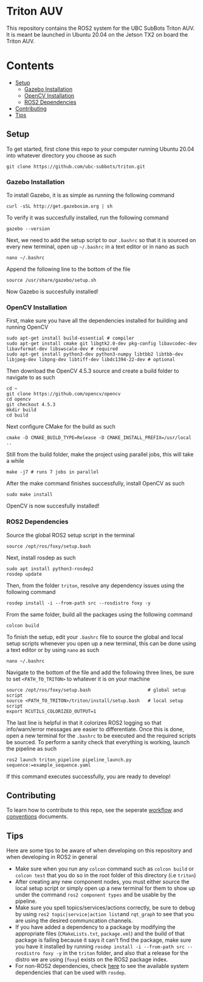 # Triton AUV

This repository contains the ROS2 system for the UBC SubBots Triton AUV. It is meant be launched in Ubuntu 20.04 on the Jetson TX2 on board the Triton AUV. 

# Contents

- [Setup](#setup)
    - [Gazebo Installation](#gazebo-installation)
    - [OpenCV Installation](#opencv-installation)
    - [ROS2 Dependencies](#ros2-dependencies)
- [Contributing](#contributing)
- [Tips](#tips)
## Setup
To get started, first clone this repo to your computer running Ubuntu 20.04 into whatever directory you choose as such

    git clone https://github.com/ubc-subbots/triton.git

### Gazebo Installation
To install Gazebo, it is as simple as running the following command

    curl -sSL http://get.gazebosim.org | sh

To verify it was succesfully installed, run the following command

    gazebo --version

Next, we need to add the setup script to our `.bashrc` so that it is sourced on every new terminal, open up `~/.bashrc` in a text editor or in nano as such

    nano ~/.bashrc

Append the following line to the bottom of the file

    source /usr/share/gazebo/setup.sh

Now Gazebo is succesfully installed!
### OpenCV Installation
First, make sure you have all the dependencies installed for building and running OpenCV

    sudo apt-get install build-essential # compiler
    sudo apt-get install cmake git libgtk2.0-dev pkg-config libavcodec-dev libavformat-dev libswscale-dev # required
    sudo apt-get install python3-dev python3-numpy libtbb2 libtbb-dev libjpeg-dev libpng-dev libtiff-dev libdc1394-22-dev # optional

Then download the OpenCV 4.5.3 source and create a build folder to navigate to as such

    cd ~
    git clone https://github.com/opencv/opencv
    cd opencv
    git checkout 4.5.3
    mkdir build
    cd build

Next configure CMake for the build as such

    cmake -D CMAKE_BUILD_TYPE=Release -D CMAKE_INSTALL_PREFIX=/usr/local ..

Still from the build folder, make the project using parallel jobs, this will take a while

    make -j7 # runs 7 jobs in parallel

After the make command finishes successfully, install OpenCV as such

    sudo make install

OpenCV is now succesfully installed!
### ROS2 Dependencies
Source the global ROS2 setup script in the terminal

    source /opt/ros/foxy/setup.bash
  
Next, install rosdep as such
 
    sudo apt install python3-rosdep2
    rosdep update
  
Then, from the folder `triton`, resolve any dependency issues using the following command
 
    rosdep install -i --from-path src --rosdistro foxy -y
  
From the same folder, build all the packages using the following command

    colcon build
  
To finish the setup, edit your `.bashrc` file to source the global and local setup scripts whenever you open up a new terminal, this can be done using a text editor or by using `nano` as such
 
    nano ~/.bashrc
    
Navigate to the bottom of the file and add the following three lines, be sure to set `<PATH_TO_TRITON>` to whatever it is on your machine

    source /opt/ros/foxy/setup.bash                     # global setup script
    source <PATH_TO_TRITON>/triton/install/setup.bash   # local setup script
    export RCUTILS_COLORIZED_OUTPUT=1
    
The last line is helpful in that it colorizes ROS2 logging so that info/warn/error messages are easier to differentiate. Once this is done, open a new terminal for the `.bashrc` to be executed and the required scripts be sourced. To perform a sanity check that everything is working, launch the pipeline as such

    ros2 launch triton_pipeline pipeline_launch.py sequence:=example_sequence.yaml
   
If this command executes successfully, you are ready to develop!

## Contributing
To learn how to contribute to this repo, see the seperate [workflow](WORKFLOW.md) and [conventions](CONVENTIONS.md) documents.
    
## Tips
Here are some tips to be aware of when developing on this repository and when developing in ROS2 in general
- Make sure when you run any `colcon` command such as `colcon build` or `colcon test` that you do so in the root folder of this directory (i.e `triton`)
- After creating any new component nodes, you must either source the local setup script or simply open up a new terminal for them to show up under the command `ros2 component types` and be usable by the pipeline.
- Make sure you spell topics/services/actions correctly, be sure to debug by using `ros2 topic|service|action list`and `rqt_graph` to see that you are using the desired communcation channels.
- If you have added a dependency to a package by modifying the appropriate files (`CMakeLists.txt`, `package.xml`) and the build of that package is failing because it says it can't find the package, make sure you have it installed by running `rosdep install -i --from-path src --rosdistro foxy -y` in the `triton` folder, and also that a release for the distro we are using (`foxy`) exists on the ROS2 package index.
- For non-ROS2 dependencies, check [here](https://github.com/ros/rosdistro/tree/master/rosdep) to see the available system dependencies that can be used with `rosdep`.
